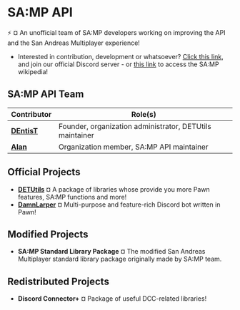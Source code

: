 # SA:MP API
:zap: ¤ An unofficial team of SA:MP developers working on improving the API and the San Andreas Multiplayer experience!

- Interested in contribution, development or whatsoever? [Click this link](https://discord.gg/k54r9YVY8R), and join our official Discord server - or [this link](https://github.com/samp-api/samp-wiki) to access the SA:MP wikipedia!

## SA:MP API Team

| Contributor | Role(s) |
|----------------------------------|----------------------------------|
| **[DEntisT](https://github.com/dentis-t)** | Founder, organization administrator, DETUtils maintainer |
| **[Alan](https://github.com/meisalan)** | Organization member, SA:MP API maintainer |

## Official Projects

- [**DETUtils**](https://github.com/samp-api/DETUtils) ¤ A package of libraries whose provide you more Pawn features, SA:MP functions and more!
- [**DamnLarper**](https://github.com/samp-api/DamnLarper) ¤ Multi-purpose and feature-rich Discord bot written in Pawn!

## Modified Projects

- **SA:MP Standard Library Package** ¤ The modified San Andreas Multiplayer standard library package originally made by SA:MP team.

## Redistributed Projects

- **Discord Connector+** ¤ Package of useful DCC-related libraries!
